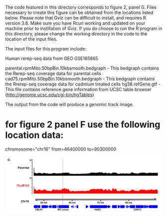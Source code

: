 The code featured in this directory corresponds to figure 2, panel G. Files necessary to create this figure can be obtained from the locations listed below. Please note that Gviz can be difficult to install, and requires R version 3.6. Make sure you have Rcurl working and updated on your machine prior to instillation of Gviz. If you do choose to run the R program in this directory, please change the working directory in the code to the location of the input files.

The input files for this program include:

Human rerep-seq data from GEO GSE165865

parental.rpmMito.50bpBin.10kbsmooth.bedgraph - This bedgraph contains the Rerep-seq coverage data for parental cells
cad75.rpmMito.50bpBin.10kbsmooth.bedgraph - This bedgraph contains the Rrerep-seq coverage data for cadmium treated cells
hg38.refGene.gtf - This file contains reference gene information from UCSC table browser (http://genome.ucsc.edu/cgi-bin/hgTables)

The output from the code will produce a genomic track image.

# for figure 2 panel F use the following location data:
chromosome="chr16"
from=46400000 
to=90300000

![alt text](https://github.com/Black-Lab-UCDenver/MTDNARereplication/blob/master/images/Figure2G.png?raw=true)
